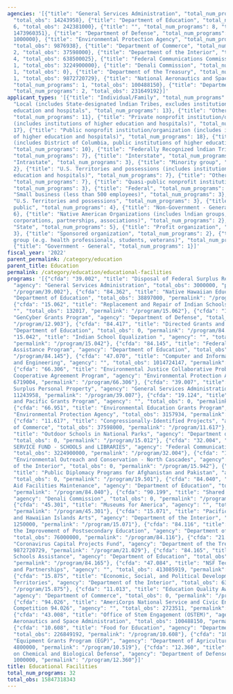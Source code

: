 ```yaml
---
agencies: '[{"title": "General Services Administration", "total_num_programs": 2,
  "total_obs": 14243958}, {"title": "Department of Education", "total_num_programs":
  6, "total_obs": 242381000}, {"title": "", "total_num_programs": 8, "total_obs":
  1473960351}, {"title": "Department of Defense", "total_num_programs": 2, "total_obs":
  1000000}, {"title": "Environmental Protection Agency", "total_num_programs": 2,
  "total_obs": 9876938}, {"title": "Department of Commerce", "total_num_programs":
  2, "total_obs": 37598000}, {"title": "Department of the Interior", "total_num_programs":
  4, "total_obs": 638500025}, {"title": "Federal Communications Commission", "total_num_programs":
  1, "total_obs": 3224900000}, {"title": "Denali Commission", "total_num_programs":
  1, "total_obs": 0}, {"title": "Department of the Treasury", "total_num_programs":
  1, "total_obs": 9872720729}, {"title": "National Aeronautics and Space Administration",
  "total_num_programs": 1, "total_obs": 100488150}, {"title": "Department of Agriculture",
  "total_num_programs": 2, "total_obs": 231649192}]'
applicant_types: '[{"title": "Individual/Family", "total_num_programs": 1}, {"title":
  "Local (includes State-designated lndian Tribes, excludes institutions of higher
  education and hospitals", "total_num_programs": 13}, {"title": "Other public institution/organization",
  "total_num_programs": 11}, {"title": "Private nonprofit institution/organization
  (includes institutions of higher education and hospitals)", "total_num_programs":
  17}, {"title": "Public nonprofit institution/organization (includes institutions
  of higher education and hospitals)", "total_num_programs": 18}, {"title": "State
  (includes District of Columbia, public institutions of higher education and hospitals)",
  "total_num_programs": 10}, {"title": "Federally Recognized lndian Tribal Governments",
  "total_num_programs": 7}, {"title": "Interstate", "total_num_programs": 3}, {"title":
  "Intrastate", "total_num_programs": 3}, {"title": "Minority group", "total_num_programs":
  2}, {"title": "U.S. Territories and possessions (includes institutions of higher
  education and hospitals)", "total_num_programs": 7}, {"title": "Other private institutions/organizations",
  "total_num_programs": 7}, {"title": "Quasi-public nonprofit institution/organization",
  "total_num_programs": 3}, {"title": "Federal", "total_num_programs": 4}, {"title":
  "Small business (less than 500 employees)", "total_num_programs": 3}, {"title":
  "U.S. Territories and possessions", "total_num_programs": 3}, {"title": "Anyone/general
  public", "total_num_programs": 4}, {"title": "Non-Government - General", "total_num_programs":
  6}, {"title": "Native American Organizations (includes lndian groups, cooperatives,
  corporations, partnerships, associations)", "total_num_programs": 2}, {"title":
  "State", "total_num_programs": 5}, {"title": "Profit organization", "total_num_programs":
  3}, {"title": "Sponsored organization", "total_num_programs": 2}, {"title": "Specialized
  group (e.g. health professionals, students, veterans)", "total_num_programs": 3},
  {"title": "Government - General", "total_num_programs": 1}]'
fiscal_year: '2022'
parent_permalink: /category/education
parent_title: Education
permalink: /category/education/educational-facilities
programs: '[{"cfda": "39.002", "title": "Disposal of Federal Surplus Real Property",
  "agency": "General Services Administration", "total_obs": 3000000, "permalink":
  "/program/39.002"}, {"cfda": "84.362", "title": "Native Hawaiian Education", "agency":
  "Department of Education", "total_obs": 38897000, "permalink": "/program/84.362"},
  {"cfda": "15.062", "title": "Replacement and Repair of Indian Schools", "agency":
  "", "total_obs": 132017, "permalink": "/program/15.062"}, {"cfda": "12.903", "title":
  "GenCyber Grants Program", "agency": "Department of Defense", "total_obs": 0, "permalink":
  "/program/12.903"}, {"cfda": "84.417", "title": "Directed Grants and Awards", "agency":
  "Department of Education", "total_obs": 0, "permalink": "/program/84.417"}, {"cfda":
  "15.042", "title": "Indian School Equalization ", "agency": "", "total_obs": 15395757,
  "permalink": "/program/15.042"}, {"cfda": "84.145", "title": "Federal Real Property
  Assistance Program", "agency": "Department of Education", "total_obs": 0, "permalink":
  "/program/84.145"}, {"cfda": "47.070", "title": "Computer and Information Science
  and Engineering", "agency": "", "total_obs": 1014724147, "permalink": "/program/47.070"},
  {"cfda": "66.306", "title": "Environmental Justice Collaborative Problem-Solving
  Cooperative Agreement Program", "agency": "Environmental Protection Agency", "total_obs":
  6719004, "permalink": "/program/66.306"}, {"cfda": "39.007", "title": "Sale of Federal
  Surplus Personal Property", "agency": "General Services Administration", "total_obs":
  11243958, "permalink": "/program/39.007"}, {"cfda": "19.124", "title": "East Asia
  and Pacific Grants Program", "agency": "", "total_obs": 0, "permalink": "/program/19.124"},
  {"cfda": "66.951", "title": "Environmental Education Grants Program", "agency":
  "Environmental Protection Agency", "total_obs": 3157934, "permalink": "/program/66.951"},
  {"cfda": "11.617", "title": "Congressionally-Identified Projects", "agency": "Department
  of Commerce", "total_obs": 37598000, "permalink": "/program/11.617"}, {"cfda": "15.012",
  "title": "Outdoor Schools in National Parks", "agency": "Department of the Interior",
  "total_obs": 0, "permalink": "/program/15.012"}, {"cfda": "32.004", "title": "UNIVERSAL
  SERVICE FUND - SCHOOLS and LIBRARIES", "agency": "Federal Communications Commission",
  "total_obs": 3224900000, "permalink": "/program/32.004"}, {"cfda": "15.942", "title":
  "Environmental Outreach and Conservation - North Cascades", "agency": "Department
  of the Interior", "total_obs": 0, "permalink": "/program/15.942"}, {"cfda": "19.501",
  "title": "Public Diplomacy Programs for Afghanistan and Pakistan", "agency": "",
  "total_obs": 0, "permalink": "/program/19.501"}, {"cfda": "84.040", "title": "Impact
  Aid Facilities Maintenance", "agency": "Department of Education", "total_obs": 4835000,
  "permalink": "/program/84.040"}, {"cfda": "90.199", "title": "Shared Services",
  "agency": "Denali Commission", "total_obs": 0, "permalink": "/program/90.199"},
  {"cfda": "45.301", "title": "Museums for America", "agency": "", "total_obs": 27899000,
  "permalink": "/program/45.301"}, {"cfda": "15.071", "title": "Pacific Northwest
  and Hawaiian Islands Arts", "agency": "Department of the Interior", "total_obs":
  1250000, "permalink": "/program/15.071"}, {"cfda": "84.116", "title": "Fund for
  the Improvement of Postsecondary Education", "agency": "Department of Education",
  "total_obs": 76000000, "permalink": "/program/84.116"}, {"cfda": "21.029", "title":
  "Coronavirus Capital Projects Fund", "agency": "Department of the Treasury", "total_obs":
  9872720729, "permalink": "/program/21.029"}, {"cfda": "84.165", "title": "Magnet
  Schools Assistance", "agency": "Department of Education", "total_obs": 122649000,
  "permalink": "/program/84.165"}, {"cfda": "47.084", "title": "NSF Technology, Innovation,
  and Partnerships", "agency": "", "total_obs": 413085919, "permalink": "/program/47.084"},
  {"cfda": "15.875", "title": "Economic, Social, and Political Development of the
  Territories", "agency": "Department of the Interior", "total_obs": 637250025, "permalink":
  "/program/15.875"}, {"cfda": "11.013", "title": "Education Quality Award Ambassadorship",
  "agency": "Department of Commerce", "total_obs": 0, "permalink": "/program/11.013"},
  {"cfda": "94.026", "title": "AmeriCorps National Service and Civic Engagement Research
  Competition 94.026", "agency": "", "total_obs": 2723511, "permalink": "/program/94.026"},
  {"cfda": "43.008", "title": "Office of Stem Engagement (OSTEM)", "agency": "National
  Aeronautics and Space Administration", "total_obs": 100488150, "permalink": "/program/43.008"},
  {"cfda": "10.608", "title": "Food for Education", "agency": "Department of Agriculture",
  "total_obs": 226849192, "permalink": "/program/10.608"}, {"cfda": "10.519", "title":
  "Equipment Grants Program (EGP)", "agency": "Department of Agriculture", "total_obs":
  4800000, "permalink": "/program/10.519"}, {"cfda": "12.360", "title": "Research
  on Chemical and Biological Defense", "agency": "Department of Defense", "total_obs":
  1000000, "permalink": "/program/12.360"}]'
title: Educational Facilities
total_num_programs: 32
total_obs: 15847318343
---
```

